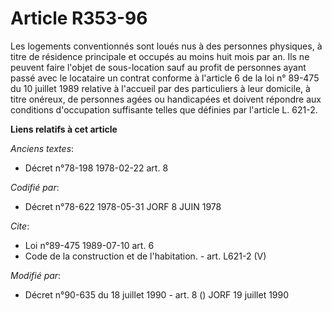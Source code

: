# Article R353-96

Les logements conventionnés sont loués nus à des personnes physiques, à titre de résidence principale et occupés au moins
huit mois par an. Ils ne peuvent faire l'objet de sous-location sauf au profit de personnes ayant passé avec le locataire un
contrat conforme à l'article 6 de la loi n° 89-475 du 10 juillet 1989 relative à l'accueil par des particuliers à leur
domicile, à titre onéreux, de personnes agées ou handicapées et doivent répondre aux conditions d'occupation suffisante
telles que définies par l'article L. 621-2.

**Liens relatifs à cet article**

_Anciens textes_:

  - Décret n°78-198 1978-02-22 art. 8

_Codifié par_:

  - Décret n°78-622 1978-05-31 JORF 8 JUIN 1978

_Cite_:

  - Loi n°89-475 1989-07-10 art. 6
  - Code de la construction et de l'habitation. - art. L621-2 (V)

_Modifié par_:

  - Décret n°90-635 du 18 juillet 1990 - art. 8 () JORF 19 juillet 1990
